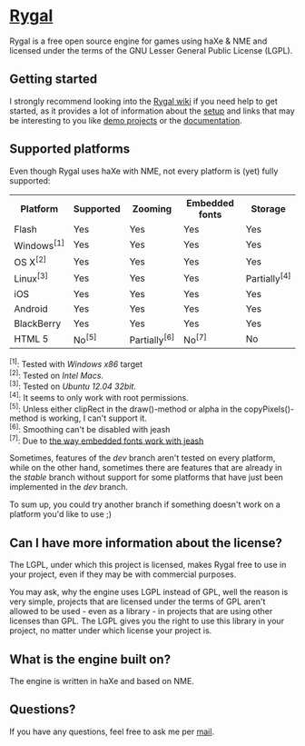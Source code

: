[Rygal](http://rygal.org)
=========================

Rygal is a free open source engine for games using haXe & NME and licensed under
the terms of the GNU Lesser General Public License (LGPL).


Getting started
---------------

I strongly recommend looking into the
[Rygal wiki](https://github.com/Rygal/Rygal/wiki) if you need help to get
started, as it provides a lot of information about the
[setup](https://github.com/Rygal/Rygal/wiki/Setup-guide) and links that may
be interesting to you like
[demo projects](https://github.com/Rygal/Rygal/wiki/Demo-projects) or the
[documentation](http://docs.rygal.org).


Supported platforms
-------------------

Even though Rygal uses haXe with NME, not every platform is (yet)
fully supported:

<table>
    <tr>
        <th>Platform</th>
        <th>Supported</th>
        <th>Zooming</th>
        <th>Embedded fonts</th>
        <th>Storage</th>
    </tr>
    <tr>
        <td>Flash</td>
        <td>Yes</td>
        <td>Yes</td>
        <td>Yes</td>
        <td>Yes</td>
    </tr>
    <tr>
        <td>Windows<sup>[1]</sup></td>
        <td>Yes</td>
        <td>Yes</td>
        <td>Yes</td>
        <td>Yes</td>
    </tr>
    <tr>
        <td>OS X<sup>[2]</sup></td>
        <td>Yes</td>
        <td>Yes</td>
        <td>Yes</td>
        <td>Yes</td>
    </tr>
    <tr>
        <td>Linux<sup>[3]</sup></td>
        <td>Yes</td>
        <td>Yes</td>
        <td>Yes</td>
        <td>Partially<sup>[4]</sup></td>
    </tr>
    <tr>
        <td>iOS</td>
        <td>Yes</td>
        <td>Yes</td>
        <td>Yes</td>
        <td>Yes</td>
    </tr>
    <tr>
        <td>Android</td>
        <td>Yes</td>
        <td>Yes</td>
        <td>Yes</td>
        <td>Yes</td>
    </tr>
    <tr>
        <td>BlackBerry</td>
        <td>Yes</td>
        <td>Yes</td>
        <td>Yes</td>
        <td>Yes</td>
    </tr>
    <tr>
        <td>HTML 5</td>
        <td>No<sup>[5]</sup></td>
        <td>Partially<sup>[6]</sup></td>
        <td>No<sup>[7]</sup></td>
        <td>No</td>
    </tr>
</table>

<sup>[1]</sup>: Tested with *Windows x86* target<br />
<sup>[2]</sup>: Tested on *Intel Macs*.<br/>
<sup>[3]</sup>: Tested on *Ubuntu 12.04 32bit*.<br/>
<sup>[4]</sup>: It seems to only work with root permissions.<br/>
<sup>[5]</sup>: Unless either clipRect in the draw()-method or alpha in the
                copyPixels()-method is working, I can't support it.<br />
<sup>[6]</sup>: Smoothing can't be disabled with jeash<br />
<sup>[7]</sup>: Due to [the way embedded fonts work with
                jeash](http://haxe.org/com/libs/jeash/embedfont)


Sometimes, features of the *dev* branch aren't tested on every
platform, while on the other hand, sometimes there are features
that are already in the *stable* branch without support for some
platforms that have just been implemented in the *dev* branch.

To sum up, you could try another branch if something doesn't
work on a platform you'd like to use ;)


Can I have more information about the license?
----------------------------------------------

The LGPL, under which this project is licensed, makes Rygal
free to use in your project, even if they may be with commercial
purposes.

You may ask, why the engine uses LGPL instead of GPL, well the
reason is very simple, projects that are licensed under the
terms of GPL aren't allowed to be used - even as a library - in
projects that are using other licenses than GPL. The LGPL gives
you the right to use this library in your project, no matter
under which license your project is.


What is the engine built on?
----------------------------

The engine is written in haXe and based on NME.


Questions?
----------

If you have any questions, feel free to ask me per
[mail](mailto:robert.boehm94@gmail.com).
